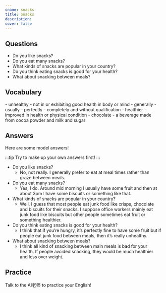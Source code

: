 ```yaml
---
cname: snacks
title: Snacks
description: 
cover: false
---
```

<banner></banner>

## Questions

- Do you like snacks?
- Do you eat many snacks?
- What kinds of snacks are popular in your country?
- Do you think eating snacks is good for your health?
- What about snacking between meals?

## Vocabulary

<vocab-list>
- unhealthy
  - not in or exhibiting good health in body or mind
- generally
  - usually
- perfectly
  - completely and without qualification
- healthier
  - improved in health or physical condition  
- chocolate
  - a beverage made from cocoa powder and milk and sugar

<!-- blank -->

</vocab-list>

## Answers
Here are some model answers!

:::tip
Try to make up your own answers first!
:::

- Do you like snacks?
  - No, not really. I generally prefer to eat at meal times rather than graze between meals.
- Do you eat many snacks?
  - Yes, I do. Around mid morning I usually have some fruit and then at about 3pm I have some biscuits or something like that.
- What kinds of snacks are popular in your country?
  - Well, I guess that most people eat junk food like crisps, chocolate and biscuits for their snacks. I suppose office workers mainly eat junk food like biscuits but other people sometimes eat fruit or something healthier.
- Do you think eating snacks is good for your health?
  - I think that if you’re hungry, it’s perfectly fine to have some fruit but if people eat junk food between meals, then it’s really unhealthy.
- What about snacking between meals?
  - I think all kind of snacking between main meals is bad for your health. If people avoided snacking, they would be much healthier and less over weight.

## Practice
Talk to the AI老师 to practice your English!
<qrfooter></qrfooter>
